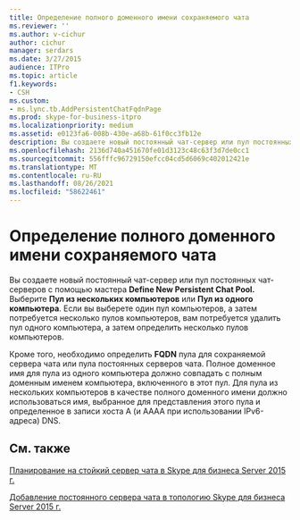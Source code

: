 ```yaml
---
title: Определение полного доменного имени сохраняемого чата
ms.reviewer: ''
ms.author: v-cichur
author: cichur
manager: serdars
ms.date: 3/27/2015
audience: ITPro
ms.topic: article
f1.keywords:
- CSH
ms.custom:
- ms.lync.tb.AddPersistentChatFqdnPage
ms.prod: skype-for-business-itpro
ms.localizationpriority: medium
ms.assetid: e0123fa6-008b-430e-a68b-61f0cc3fb12e
description: Вы создаете новый постоянный чат-сервер или пул постоянных чат-серверов с помощью мастера Define New Persistent Chat Pool. Выберите Пул из нескольких компьютеров или Пул из одного компьютера. Если вы выберете один пул компьютеров, а затем потребуется несколько пулов компьютеров, вам потребуется удалить пул одного компьютера, а затем определить несколько пулов компьютеров.
ms.openlocfilehash: 2136d740a451670fe01d3123c48c63f3d7de0cc1
ms.sourcegitcommit: 556fffc96729150efcc04cd5d6069c402012421e
ms.translationtype: MT
ms.contentlocale: ru-RU
ms.lasthandoff: 08/26/2021
ms.locfileid: "58622461"
---
```

# <a name="define-persistent-chat-fqdn"></a>Определение полного доменного имени сохраняемого чата
 
Вы создаете новый постоянный чат-сервер или пул постоянных чат-серверов с помощью мастера **Define New Persistent Chat Pool.** Выберите **Пул из нескольких компьютеров** или **Пул из одного компьютера**. Если вы выберете один пул компьютеров, а затем потребуется несколько пулов компьютеров, вам потребуется удалить пул одного компьютера, а затем определить несколько пулов компьютеров.
  
Кроме того, необходимо определить **FQDN** пула для сохраняемой сервера чата или пула постоянных серверов чата. Полное доменное имя для пула из одного компьютера должно совпадать с полным доменным именем компьютера, включенного в этот пул. Для пула из нескольких компьютеров в качестве полного доменного имени должно использоваться имя, выбранное для представления этого пула и определенное в записи хоста A (и AAAA при использовании IPv6-адреса) DNS.
  
## <a name="see-also"></a>См. также

[Планирование на стойкий сервер чата в Skype для бизнеса Server 2015 г.](../../plan-your-deployment/persistent-chat-server/persistent-chat-server.md)
  
[Добавление постоянного сервера чата в топологию Skype для бизнеса Server 2015 г.](../../deploy/deploy-persistent-chat-server/add-persistent-chat-server.md)
